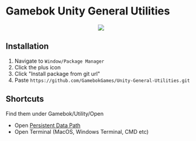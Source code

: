 # Gamebok Unity General Utilities

<center>
<img src="https://www.gamebok.co.za/wp-content/uploads/2023/12/GamebokLogo@2x-150x150.png" >
</center>

## Installation

1. Navigate to ```Window/Package Manager```
2. Click the plus icon 
2. Click "Install package from git url"
4. Paste ```https://github.com/GamebokGames/Unity-General-Utilities.git```


## Shortcuts
Find them under Gamebok/Utility/Open

* Open [Persistent Data Path](https://docs.unity3d.com/ScriptReference/Application-persistentDataPath.html)
* Open Terminal (MacOS, Windows Terminal, CMD etc)